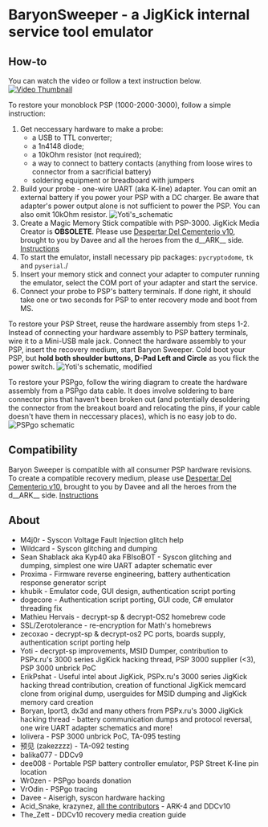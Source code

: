 # BaryonSweeper - a JigKick internal service tool emulator

## How-to
You can watch the video or follow a text instruction below.
[![Video Thumbnail](http://img.youtube.com/vi/ZiyRU0H7CU8/0.jpg)](http://www.youtube.com/watch?v=ZiyRU0H7CU8 "PSP-3000 Unbrick Guide")

To restore your monoblock PSP (1000-2000-3000), follow a simple instruction: 
1. Get neccessary hardware to make a probe: 
    - a USB to TTL converter;
    - a 1n4148 diode; 
    - a 10kOhm resistor (not required); 
    - a way to connect to battery contacts (anything from loose wires to connector from a sacrificial battery)
    - soldering equipment or breadboard with jumpers
2. Build your probe - one-wire UART (aka K-line) adapter. You can omit an external battery if you power your PSP with a DC charger. Be aware that adapter's power output alone is not sufficient to power the PSP. You can also omit 10kOhm resistor.
![Yoti's_schematic](https://user-images.githubusercontent.com/82090925/129186282-6d036e88-fab3-4fac-9b2a-7ac2bf7f9628.png)
3. Create a Magic Memory Stick compatible with PSP-3000. JigKick Media Creator is **OBSOLETE**. Please use [Despertar Del Cementerio v10](https://github.com/PSP-Archive/ARK-4/releases/), brought to you by Davee and all the heroes from the d__ARK__ side. [Instructions](https://wololo.net/2024/04/20/release-new-cipl-and-despertar-del-cementerio-v10-for-every-psp/)
4. To start the emulator, install necessary pip packages: `pycryptodome`, `tk` and `pyserial`./
5. Insert your memory stick and connect your adapter to computer running the emulator, select the COM port of your adapter and start the service.
6. Connect your probe to PSP's battery terminals. If done right, it should take one or two seconds for PSP to enter recovery mode and boot from MS.
   
To restore your PSP Street, reuse the hardware assembly from steps 1-2. 
Instead of connecting your hardware assembly to PSP battery terminals, wire it to a Mini-USB male jack.
Connect the hardware assembly to your PSP, insert the recovery medium, start Baryon Sweeper. Cold boot your PSP, but **hold both shoulder buttons, D-Pad Left and Circle** as you flick the power switch. 
![Yoti's schematic, modified](https://github.com/user-attachments/assets/0d80cb8f-d2e0-42c8-9ee2-c789f4692f82)

To restore your PSPgo, follow the wiring diagram to create the hardware assembly from a PSPgo data cable.
It does involve soldering to bare connector pins that haven't been broken out (and potentially desoldering the connector from the breakout board and relocating the pins, if your cable doesn't have them in neccessary places), which is no easy job to do.  
![PSPgo schematic](https://github.com/user-attachments/assets/3e7a5df9-0837-4502-9997-49df0f25354f)

## Compatibility
Baryon Sweeper is compatible with all consumer PSP hardware revisions.
To create a compatible recovery medium, please use [Despertar Del Cementerio v10](https://github.com/PSP-Archive/ARK-4/releases/), brought to you by Davee and all the heroes from the d__ARK__ side. [Instructions](https://wololo.net/2024/04/20/release-new-cipl-and-despertar-del-cementerio-v10-for-every-psp/)

## About
- M4j0r - Syscon Voltage Fault Injection glitch help
- Wildcard - Syscon glitching and dumping
- Sean Shablack aka Kyp40 aka FBIsoBOT - Syscon glitching and dumping, simplest one wire UART adapter schematic ever
- Proxima - Firmware reverse engineering, battery authentication response generator script
- khubik - Emulator code, GUI design, authentication script porting
- dogecore - Authentication script porting, GUI code, C# emulator threading fix
- Mathieu Hervais - decrypt-sp & decrypt-OS2 homebrew code
- SSL/Zerotolerance - re-encryption for Math's homebrews
- zecoxao - decrypt-sp & decrypt-os2 PC ports, boards supply, authentication script porting help
- Yoti - decrypt-sp improvements, MSID Dumper, contribution to PSPx.ru's 3000 series JigKick hacking thread, PSP 3000 supplier (<3), PSP 3000 unbrick PoC
- ErikPshat - Useful intel about JigKick, PSPx.ru's 3000 series JigKick hacking thread contribution, creation of functional JigKick memcard clone from original dump, userguides for MSID dumping and JigKick memory card creation
- Boryan, lport3, dx3d and many others from PSPx.ru's 3000 JigKick hacking thread - battery communication dumps and protocol reversal, one wire UART adapter schematics and more!
- lolivera - PSP 3000 unbrick PoC, TA-095 testing
- 预见 (zakezzzz) - TA-092 testing
- balika077 - DDCv9
- dee008 - Portable PSP battery controller emulator, PSP Street K-line pin location
- Wr0zen - PSPgo boards donation
- VrOdin - PSPgo tracing
- Davee - Aiserigh, syscon hardware hacking 
- Acid_Snake, krazynez, [all the contributors](https://github.com/PSP-Archive/ARK-4/graphs/contributors) - ARK-4 and DDCv10
- The_Zett - DDCv10 recovery media creation guide
